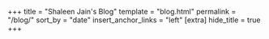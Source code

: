 +++
title = "Shaleen Jain's Blog"
template = "blog.html"
permalink = "/blog/"
sort_by = "date"
insert_anchor_links = "left"
[extra]
hide_title = true
+++
